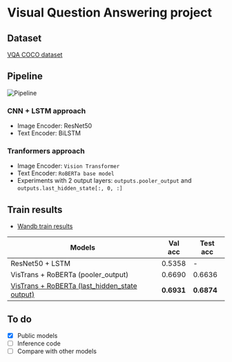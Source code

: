 # Visual Question Answering project

## Dataset
[VQA COCO dataset](https://drive.google.com/file/d/1kc6XNqHZJg27KeBuoAoYj70_1rT92191/view)

## Pipeline

![Pipeline](https://www.mdpi.com/applsci/applsci-13-05079/article_deploy/html/images/applsci-13-05079-g001.png)

### CNN + LSTM approach
+ Image Encoder: ResNet50
+ Text Encoder: BiLSTM


### Tranformers approach
+ Image Encoder: `Vision Transformer`
+ Text Encoder: `RoBERTa base model`
+ Experiments with 2 output layers: `outputs.pooler_output` and `outputs.last_hidden_state[:, 0, :]`

## Train results
+ [Wandb train results](https://wandb.ai/hoannc6/VQA)

| Models | Val acc | Test acc |
|----------|----------|----------|
| ResNet50 + LSTM | 0.5358 | - |
| VisTrans + RoBERTa (pooler_output) | 0.6690 | 0.6636 |
| [VisTrans + RoBERTa (last_hidden_state output)](https://drive.google.com/file/d/1hzeWyj58h8_lDyB-ysD684t_lcHfMQFB/view?usp=sharing) | **0.6931** | **0.6874** |

## To do
- [x] Public models
- [ ] Inference code
- [ ] Compare with other models